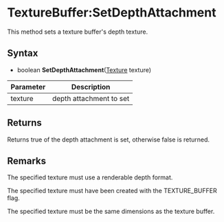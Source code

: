 # TextureBuffer:SetDepthAttachment

This method sets a texture buffer's depth texture.

## Syntax

- boolean **SetDepthAttachment**([Texture](Texture.md) texture)

| Parameter | Description |
|---|---|
| texture | depth attachment to set |

## Returns

Returns true of the depth attachment is set, otherwise false is returned.

## Remarks

The specified texture must use a renderable depth format.

The specified texture must have been created with the TEXTURE_BUFFER flag.

The specified texture must be the same dimensions as the texture buffer.
